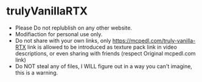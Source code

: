 # trulyVanillaRTX
- Please Do not replublish on any other website.
- Modifiaction for personal use only.
- Do not share with your own links, only https://mcpedl.com/truly-vanilla-RTX link is allowed to be introduced as texture pack link in video descriptions, or even sharing with friends (respect Original mcpedl.com link)
- Do NOT steal any of files, I WILL figure out in a way you can't imagine, this is a warning.
